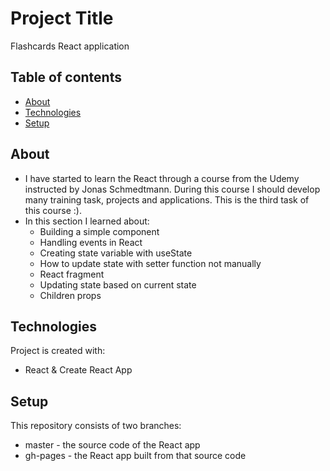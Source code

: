 # Project Title 
Flashcards React application

## Table of contents
* [About](#about)
* [Technologies](#technologies)
* [Setup](#setup)

## About
- I have started to learn the React through a course from the Udemy instructed by Jonas Schmedtmann. During this course I should develop many training task, projects and applications. This is the third task of this course :).
- In this section I learned about:
  * Building a simple component
  * Handling events in React
  * Creating state variable with useState
  * How to update state with setter function not manually
  * React fragment
  * Updating state based on current state
  * Children props
 
## Technologies
Project is created with:
* React & Create React App

## Setup
This repository consists of two branches:
* master - the source code of the React app
* gh-pages - the React app built from that source code
